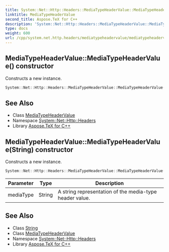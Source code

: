 ```yaml
---
title: System::Net::Http::Headers::MediaTypeHeaderValue::MediaTypeHeaderValue constructor
linktitle: MediaTypeHeaderValue
second_title: Aspose.TeX for C++
description: 'System::Net::Http::Headers::MediaTypeHeaderValue::MediaTypeHeaderValue constructor. Constructs a new instance in C++.'
type: docs
weight: 600
url: /cpp/system.net.http.headers/mediatypeheadervalue/mediatypeheadervalue/
---
```

## MediaTypeHeaderValue::MediaTypeHeaderValue() constructor


Constructs a new instance.

```cpp
System::Net::Http::Headers::MediaTypeHeaderValue::MediaTypeHeaderValue()
```

## See Also

* Class [MediaTypeHeaderValue](../)
* Namespace [System::Net::Http::Headers](../../)
* Library [Aspose.TeX for C++](../../../)
## MediaTypeHeaderValue::MediaTypeHeaderValue(String) constructor


Constructs a new instance.

```cpp
System::Net::Http::Headers::MediaTypeHeaderValue::MediaTypeHeaderValue(String mediaType)
```


| Parameter | Type | Description |
| --- | --- | --- |
| mediaType | String | A string representation of the media-type header value. |

## See Also

* Class [String](../../../system/string/)
* Class [MediaTypeHeaderValue](../)
* Namespace [System::Net::Http::Headers](../../)
* Library [Aspose.TeX for C++](../../../)
